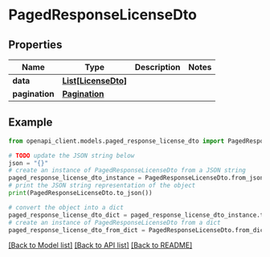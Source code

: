# PagedResponseLicenseDto


## Properties

Name | Type | Description | Notes
------------ | ------------- | ------------- | -------------
**data** | [**List[LicenseDto]**](LicenseDto.md) |  | 
**pagination** | [**Pagination**](Pagination.md) |  | 

## Example

```python
from openapi_client.models.paged_response_license_dto import PagedResponseLicenseDto

# TODO update the JSON string below
json = "{}"
# create an instance of PagedResponseLicenseDto from a JSON string
paged_response_license_dto_instance = PagedResponseLicenseDto.from_json(json)
# print the JSON string representation of the object
print(PagedResponseLicenseDto.to_json())

# convert the object into a dict
paged_response_license_dto_dict = paged_response_license_dto_instance.to_dict()
# create an instance of PagedResponseLicenseDto from a dict
paged_response_license_dto_from_dict = PagedResponseLicenseDto.from_dict(paged_response_license_dto_dict)
```
[[Back to Model list]](../README.md#documentation-for-models) [[Back to API list]](../README.md#documentation-for-api-endpoints) [[Back to README]](../README.md)


